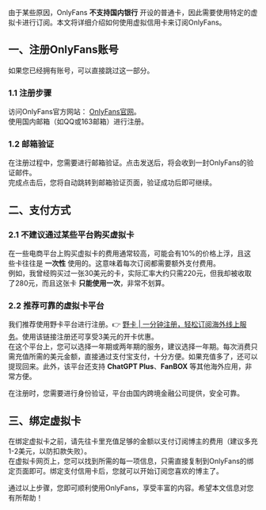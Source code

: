 由于某些原因，OnlyFans **不支持国内银行** 开设的普通卡，因此需要使用特定的虚拟卡进行订阅。本文将详细介绍如何使用虚拟信用卡来订阅OnlyFans。

## 一、注册OnlyFans账号

如果您已经拥有账号，可以直接跳过这一部分。

### 1.1 注册步骤

访问OnlyFans官方网站： [OnlyFans官网](https://onlyfans.com/)。  
使用国内邮箱（如QQ或163邮箱）进行注册。

### 1.2 邮箱验证

在注册过程中，您需要进行邮箱验证。点击发送后，将会收到一封OnlyFans的验证邮件。  
完成点击后，您将自动跳转到邮箱验证页面，验证成功后即可继续。

## 二、支付方式

### 2.1 不建议通过某些平台购买虚拟卡

在一些电商平台上购买虚拟卡的费用通常较高，可能会有10%的价格上浮，且这些卡往往是 **一次性** 使用的。这意味着每次订阅都需要额外支付费用。  
例如，我曾经购买过一张30美元的卡，实际汇率大约只需220元，但我却被收取了280元，而且这张卡 **只能使用一次**，非常不划算。

### 2.2 推荐可靠的虚拟卡平台

我们推荐使用野卡平台进行注册。👉 [野卡 | 一分钟注册，轻松订阅海外线上服务](https://bit.ly/bewildcard)。使用该链接注册还可享受3美元的开卡优惠。  
在这个平台上，您可以选择一年期或两年期的服务，建议选择一年期。每次消费只需充值所需的美元金额，直接通过支付宝支付，十分方便。如果充值多了，还可以提现回来。此外，该平台还支持 **ChatGPT Plus**、**FanBOX** 等其他海外应用，非常方便。

在注册时，您需要进行身份验证，平台由国内跨境金融公司提供，安全可靠。

## 三、绑定虚拟卡

在绑定虚拟卡之前，请先往卡里充值足够的金额以支付订阅博主的费用（建议多充1-2美元，以防扣款失败）。  
在虚拟卡网页上，您可以找到所需的每一项信息，只需直接复制到OnlyFans的绑定页面即可。绑定支付信用卡后，您就可以开始订阅您喜欢的博主了。

通过以上步骤，您即可顺利使用OnlyFans，享受丰富的内容。希望本文信息对您有所帮助！